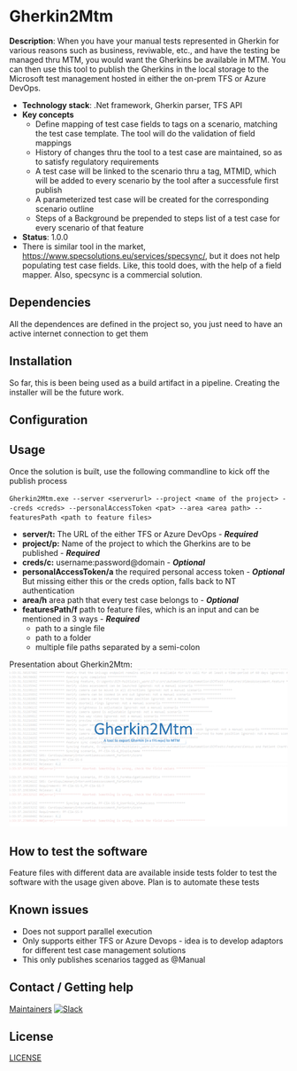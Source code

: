 # Gherkin2Mtm

**Description**: When you have your manual tests represented in Gherkin for various reasons such as business, reviwable, etc., and have the testing be managed thru MTM, you would want the Gherkins be available in MTM. You can then use this tool to publish the Gherkins in the local storage to the Microsoft test management hosted in either the on-prem TFS or Azure DevOps. 

  - **Technology stack**: .Net framework, Gherkin parser, TFS API
  - **Key concepts** 
	- Define mapping of test case fields to tags on a scenario, matching the test case template. The tool will do the validation of field mappings
	- History of changes thru the tool to a test case are maintained, so as to satisfy regulatory requirements
	- A test case will be linked to the scenario thru a tag, MTMID, which will be added to every scenario by the tool after a successfule first publish
	- A parameterized test case will be created for the corresponding scenario outline
	- Steps of a Background be prepended to steps list of a test case for every scenario of that feature
  - **Status**:  1.0.0
  - There is similar tool in the market, https://www.specsolutions.eu/services/specsync/, but it does not help populating test case fields. Like, this toold does, with the help of a field mapper.
    Also, specsync is a commercial solution.   

## Dependencies

All the dependences are defined in the project so, you just need to have an active internet connection to get them

## Installation

So far, this is been being used as a build artifact in a pipeline. Creating the installer will be the future work.

## Configuration

## Usage
Once the solution is built, use the following commandline to kick off the publish process

`Gherkin2Mtm.exe --server <serverurl> --project <name of the project> --creds <creds> --personalAccessToken <pat> --area <area path> --featuresPath <path to feature files>`

- **server/t:** The URL of the either TFS or Azure DevOps - _**Required**_
- **project/p:** Name of the project to which the Gherkins are to be published - _**Required**_
- **creds/c:** username:password@domain - _**Optional**_
- **personalAccessToken/a** the required personal access token - _**Optional**_ But missing either this or the creds option, falls back to NT authentication
- **area/h** area path that every test case belongs to - _**Optional**_
- **featuresPath/f** path to feature files, which is an input and can be mentioned in 3 ways - _**Required**_
	- path to a single file
    - path to a folder
    - multiple file paths separated by a semi-colon  

Presentation about Gherkin2Mtm:
[![Powerpoint](./docs/Gherkin2Mtm.png)](./docs/Gherkin2Mtm.pptx)

## How to test the software
Feature files with different data are available inside tests folder to test the software with the usage given above. Plan is to automate these tests

## Known issues

- Does not support parallel execution
- Only supports either TFS or Azure Devops - idea is to develop adaptors for different test case management solutions 
- This only publishes scenarios tagged as @Manual

## Contact / Getting help

[Maintainers](MAINTAINERS.md)
[![Slack](https://philips-software-slackin.now.sh/badge.svg)](https://philips-software-slackin.now.sh)

## License

[LICENSE](LICENSE.md)


